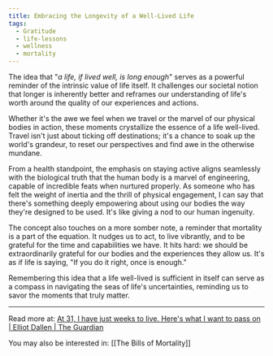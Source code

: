 ```yaml
---
title: Embracing the Longevity of a Well-Lived Life
tags:
  - Gratitude
  - life-lessons
  - wellness
  - mortality
---
```

The idea that "_a life, if lived well, is long enough_" serves as a powerful reminder of the intrinsic value of life itself. It challenges our societal notion that longer is inherently better and reframes our understanding of life's worth around the quality of our experiences and actions.

Whether it's the awe we feel when we travel or the marvel of our physical bodies in action, these moments crystallize the essence of a life well-lived. Travel isn't just about ticking off destinations; it's a chance to soak up the world's grandeur, to reset our perspectives and find awe in the otherwise mundane.

From a health standpoint, the emphasis on staying active aligns seamlessly with the biological truth that the human body is a marvel of engineering, capable of incredible feats when nurtured properly. As someone who has felt the weight of inertia and the thrill of physical engagement, I can say that there's something deeply empowering about using our bodies the way they're designed to be used. It's like giving a nod to our human ingenuity.

The concept also touches on a more somber note, a reminder that mortality is a part of the equation. It nudges us to act, to live vibrantly, and to be grateful for the time and capabilities we have. It hits hard: we should be extraordinarily grateful for our bodies and the experiences they allow us. It's as if life is saying, "If you do it right, once is enough."

Remembering this idea that a life well-lived is sufficient in itself can serve as a compass in navigating the seas of life's uncertainties, reminding us to savor the moments that truly matter.

----

Read more at: [At 31, I have just weeks to live. Here's what I want to pass on | Elliot Dallen | The Guardian](https://www.theguardian.com/commentisfree/2020/sep/07/terminal-cancer-live-cancer-life-death)

You may also be interested in: [[The Bills of Mortality]]